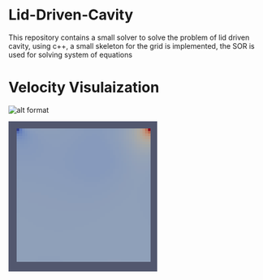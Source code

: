 # Lid-Driven-Cavity
This repository contains a small solver to solve the problem of lid driven cavity, using c++, a small skeleton for the grid is implemented, the SOR is used for solving system of equations

# Velocity Visulaization

![alt format](https://github.com/HishamSaeed/Lid-Driven-Cavity/tree/main/Results/Lid_Driven_Cavity_Pressure.png?raw=true "Velocity")

![ScreenShot](/Results/Lid_Driven_Cavity_Pressure.png)
